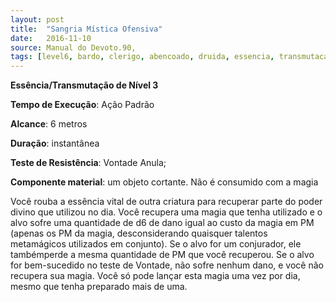 ```yaml
---
layout: post
title:  "Sangria Mística Ofensiva"
date:   2016-11-10
source: Manual do Devoto.90,
tags: [level6, bardo, clerigo, abencoado, druida, essencia, transmutacao, padrao, metros, instantanea, vontade, anula, componente, dano]
---
```


**Essência/Transmutação de Nível 3**

**Tempo de Execução**: Ação Padrão

**Alcance**: 6 metros

**Duração**: instantânea

**Teste de Resistência**: Vontade Anula;

**Componente material**: um objeto cortante. Não é consumido com a magia

Você rouba a essência vital de outra 
criatura para recuperar parte do poder 
divino que utilizou no dia. Você recupera uma magia que tenha utilizado e o 
alvo sofre uma quantidade de d6 de dano 
igual ao custo da magia em PM (apenas 
os PM da magia, desconsiderando quaisquer talentos metamágicos utilizados em 
conjunto). Se o alvo for um conjurador, 
ele tambémperde a mesma quantidade 
de PM que você recuperou. Se o alvo for 
bem-sucedido no teste de Vontade, não 
sofre nenhum dano, e você não recupera 
sua magia. Você só pode lançar esta magia uma vez por dia, mesmo que tenha 
preparado mais de uma.
